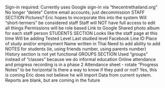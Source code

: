 Sign-in required: Currently uses Google sign-in via “thecentrethailand.org”
No longer “delete” Centre email accounts; just decommission
STAFF SECTION
Pictures? Eric hopes to incorporate this into the system
Will “short-termers” be considered staff
Staff will NOT have full access to edit all things
Permissions will be role based
Link to Google Shared photo album for each staff person
STUDENTS SECTION
Looks like the staff page at this time
Will be adding
Tested Level
Last studied level
Facebook
Line ID
Place of study and/or employment
Name written in Thai
Need to add ability to add NOTES for students (ie, using friends number, using parents number)
History section is not yet functional
GROUPS SECTION
Used “groups” instead of “classes” because we do informal education
Online attendance and progress recording is in a phase 2
Attendance sheet - rotate “Progress Notes” to be horizontal
Is there a way to know if they paid or not? Yes, this is coming
Eric does not believe he will import Data from current system.
Reports are blank, but are coming in the future



